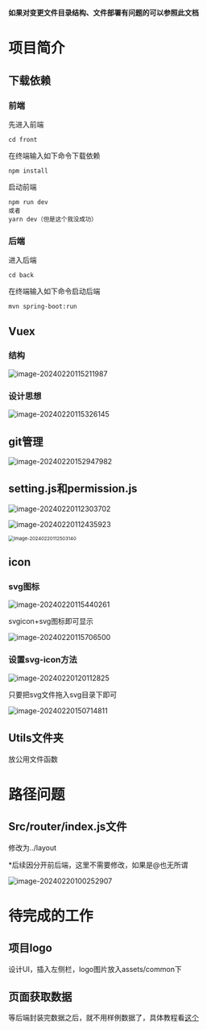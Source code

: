 **如果对变更文件目录结构、文件部署有问题的可以参照此文档**



# 项目简介

## 下载依赖

### 前端

先进入前端

```
cd front
```

在终端输入如下命令下载依赖

```
npm install
```

启动前端

```
npm run dev
或者
yarn dev（但是这个我没成功）
```

### 后端

进入后端
```
cd back
```
在终端输入如下命令启动后端
```
mvn spring-boot:run
```


## Vuex

### 结构

![image-20240220115211987](./assets/image-20240220115211987.png)

### 设计思想

![image-20240220115326145](./assets/image-20240220115326145.png)

## git管理

![image-20240220152947982](./assets/image-20240220152947982.png)

## setting.js和permission.js

![image-20240220112303702](./assets/image-20240220112303702.png)

![image-20240220112435923](./assets/image-20240220112435923.png)

<img src="./assets/image-20240220112503140.png" alt="image-20240220112503140" style="zoom:67%;" />

## icon

### svg图标

![image-20240220115440261](./assets/image-20240220115440261.png)

svgicon+svg图标即可显示

![image-20240220115706500](./assets/image-20240220115706500.png)



### 设置svg-icon方法

![image-20240220120112825](./assets/image-20240220120112825.png)

只要把svg文件拖入svg目录下即可

![image-20240220150714811](./assets/image-20240220150714811.png)

## Utils文件夹

放公用文件函数

# 路径问题

## Src/router/index.js文件

修改为../layout

*后续因分开前后端，这里不需要修改，如果是@也无所谓

![image-20240220100252907](./assets/image-20240220100252907.png)

# 待完成的工作

## 项目logo

设计UI，插入左侧栏，logo图片放入assets/common下

## 页面获取数据

等后端封装完数据之后，就不用样例数据了，具体教程看[这个](https://www.bilibili.com/video/BV1Te411X7Wz/?p=42&spm_id_from=pageDriver&vd_source=211c68fed6443485e46395a3663fc0a6)

